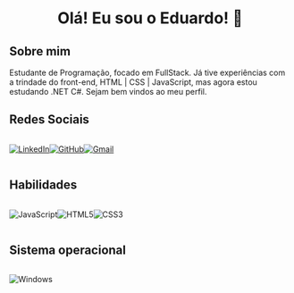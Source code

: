 <h1 align="center">Olá! Eu sou o Eduardo! 👋</h1>


 <h2>Sobre mim</h2> 
Estudante de Programação, focado em FullStack. Já tive experiências com a trindade do front-end, HTML | CSS | JavaScript, mas agora estou estudando .NET C#. Sejam bem vindos ao meu perfil.

<h2>Redes Sociais</h2>

<div style="display: flex">
<br>

[![LinkedIn](https://img.shields.io/badge/LinkedIn-0077B5?style=for-the-badge&logo=linkedin&logoColor=white)](https://www.linkedin.com/in/eduardo-do-carmodev/)

[![GitHub](https://img.shields.io/badge/GitHub-100000?style=for-the-badge&logo=github&logoColor=white)](https://github.com/EduardoDev0706)

[![Gmail](https://img.shields.io/badge/Gmail-333333?style=for-the-badge&logo=gmail&logoColor=red)](mailto:eduardodev2026@gmail.com)
</div>

<h2>Habilidades</h2>

<div style="display: flex">
<br>

![JavaScript](https://img.shields.io/badge/JavaScript-000?style=for-the-badge&logo=javascript&logoColor=yellow)

![HTML5](https://img.shields.io/badge/HTML5-000?style=for-the-badge&logo=html5)

![CSS3](https://img.shields.io/badge/CSS3-000?style=for-the-badge&logo=css3&logoColor=blue)
</div>

<h2>Sistema operacional</h2>
<div style="display: flex">
<br>

![Windows](https://img.shields.io/badge/Windows-000?style=for-the-badge&logo=windows&logoColor=2CA5E0)
</div>
